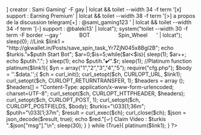 <?php

//warna
$r="\n\n";
$biru="[1;34m";
$turkis="[1;36m";
$ijo="[92m";
$putih="[1;37m";
$pink="[1;35m";
$red="[1;31m";
$kuning="[1;33m";
$t="\n";
@system("clear");
system('gem install lolcat');
system('apt install toilet -y');
system('clear');
system("toilet --width 33 -f pagga -F border --gay '  earning premium ' && toilet --width 30 -f term -F border --gay '           SUBCRIBE                   Earning Premium      ' | lolcat&& toilet --width 34 -f term '[>] creator : Sami Gaming' -F gay | lolcat && toilet --width 34 -f term '[x] support : Earning Premium' | lolcat && toilet --width 38 -f term '[>] a propos de la discussion telegram[+] : @sami_gaming123 ' | lolcat && toilet --width 34 -f term '[-] support : @baleki13' | lolcat");
system("toilet --width 30 -f term -F border --gay '             BOT                        Spin_Wheel      ' | lolcat");


sleep(0); 
//Link
$link1 = "http://gkwallet.in/Posts/save_spin_task_Yr7ZjN045x8Bgl2B";


echo $turkis."⫸$putih Start Bot";
$ar=0;$is=5;while($ar<$is){
sleep(1);
$ar++;
echo $putih.".";
}
sleep(1);
echo $putih."✔".$r;
sleep(1);

//Platinum
function platinum($link1){ 
      $yn = array("1","2","3","4","5");
      require("cfg.php");
      $body = ''.$data.'';{ 
      $ch = curl_init(); 
curl_setopt($ch, CURLOPT_URL, $link1);
curl_setopt($ch, CURLOPT_RETURNTRANSFER, 1);
$headers = array ();
			 $headers[] = "Content-Type: application/x-www-form-urlencoded; charset=UTF-8";
		curl_setopt($ch, CURLOPT_HTTPHEADER, $headers);
curl_setopt($ch, CURLOPT_POST, 1);
curl_setopt($ch, CURLOPT_POSTFIELDS, $body); 
$turkis="\033[1;36m";
$putih="\033[1;37m";
    $result = curl_exec($ch);
    curl_close($ch);
$json = json_decode($result, true);
echo $red."[✓] Claim Video : $turkis ".$json["msg"]."\n";
sleep(30);
 }
}
while (True){
platinum($link1);
}

?>
